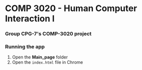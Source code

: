# COMP 3020 - Human Computer Interaction I 

### Group CPG-7's COMP-3020 project

### Running the app
1. Open the **Main_page** folder
2. Open the `index.html` file in Chrome
